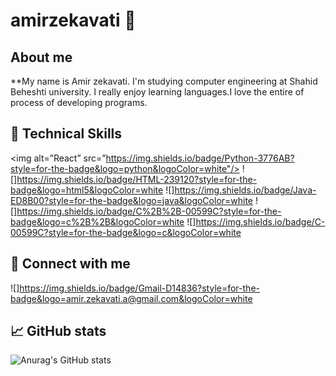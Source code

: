 # amirzekavati 🧢

## About me
**My name is Amir zekavati. I'm studying computer engineering at Shahid Beheshti university. I really enjoy learning languages.I love the entire of process of developing   programs.


## 💼 Technical Skills
<img alt=”React” src=”https://img.shields.io/badge/Python-3776AB?style=for-the-badge&logo=python&logoColor=white"/>
![]https://img.shields.io/badge/HTML-239120?style=for-the-badge&logo=html5&logoColor=white
![]https://img.shields.io/badge/Java-ED8B00?style=for-the-badge&logo=java&logoColor=white
![]https://img.shields.io/badge/C%2B%2B-00599C?style=for-the-badge&logo=c%2B%2B&logoColor=white
![]https://img.shields.io/badge/C-00599C?style=for-the-badge&logo=c&logoColor=white
  
## 🤝 Connect with me 
![]https://img.shields.io/badge/Gmail-D14836?style=for-the-badge&logo=amir.zekavati.a@gmail.com&logoColor=white

## 📈 GitHub stats
![Anurag's GitHub stats](https://github-readme-stats.vercel.app/api?username=amirzekavati&show_icons=true&theme=yeblu)


